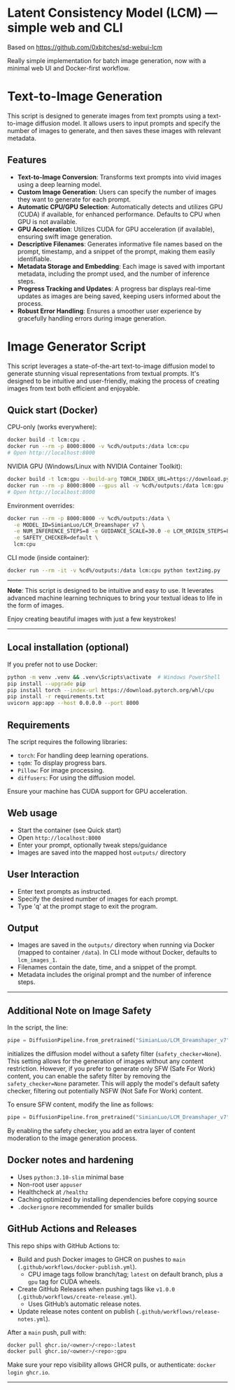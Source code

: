 # Latent Consistency Model (LCM) — simple web and CLI

Based on https://github.com/0xbitches/sd-webui-lcm

Really simple implementation for batch image generation, now with a minimal web UI and Docker-first workflow.

# Text-to-Image Generation

This script is designed to generate images from text prompts using a text-to-image diffusion model. It allows users to input prompts and specify the number of images to generate, and then saves these images with relevant metadata.

## Features

- **Text-to-Image Conversion**: Transforms text prompts into vivid images using a deep learning model.
- **Custom Image Generation**: Users can specify the number of images they want to generate for each prompt.
- **Automatic CPU/GPU Selection**: Automatically detects and utilizes GPU (CUDA) if available, for enhanced performance. Defaults to CPU when GPU is not available.
- **GPU Acceleration**: Utilizes CUDA for GPU acceleration (if available), ensuring swift image generation.
- **Descriptive Filenames**: Generates informative file names based on the prompt, timestamp, and a snippet of the prompt, making them easily identifiable.
- **Metadata Storage and Embedding**: Each image is saved with important metadata, including the prompt used, and the number of inference steps.
- **Progress Tracking and Updates**: A progress bar displays real-time updates as images are being saved, keeping users informed about the process.
- **Robust Error Handling**: Ensures a smoother user experience by gracefully handling errors during image generation.


# Image Generator Script

This script leverages a state-of-the-art text-to-image diffusion model to generate stunning visual representations from textual prompts. It's designed to be intuitive and user-friendly, making the process of creating images from text both efficient and enjoyable.



## Quick start (Docker)

CPU-only (works everywhere):

```bash
docker build -t lcm:cpu .
docker run --rm -p 8000:8000 -v %cd%/outputs:/data lcm:cpu
# Open http://localhost:8000
```

NVIDIA GPU (Windows/Linux with NVIDIA Container Toolkit):

```bash
docker build -t lcm:gpu --build-arg TORCH_INDEX_URL=https://download.pytorch.org/whl/cu121 .
docker run --rm -p 8000:8000 --gpus all -v %cd%/outputs:/data lcm:gpu
# Open http://localhost:8000
```

Environment overrides:

```bash
docker run --rm -p 8000:8000 -v %cd%/outputs:/data \
  -e MODEL_ID=SimianLuo/LCM_Dreamshaper_v7 \
  -e NUM_INFERENCE_STEPS=8 -e GUIDANCE_SCALE=30.0 -e LCM_ORIGIN_STEPS=8 \
  -e SAFETY_CHECKER=default \
  lcm:cpu
```

CLI mode (inside container):

```bash
docker run --rm -it -v %cd%/outputs:/data lcm:cpu python text2img.py
```

---

**Note**: This script is designed to be intuitive and easy to use. It leverates advanced machine learning techniques to bring your textual ideas to life in the form of images.

Enjoy creating beautiful images with just a few keystrokes!

---

## Local installation (optional)

If you prefer not to use Docker:

```bash
python -m venv .venv && .venv\Scripts\activate  # Windows PowerShell
pip install --upgrade pip
pip install torch --index-url https://download.pytorch.org/whl/cpu
pip install -r requirements.txt
uvicorn app:app --host 0.0.0.0 --port 8000
```

## Requirements

The script requires the following libraries:
- `torch`: For handling deep learning operations.
- `tqdm`: To display progress bars.
- `Pillow`: For image processing.
- `diffusers`: For using the diffusion model.

Ensure your machine has CUDA support for GPU acceleration.

## Web usage

- Start the container (see Quick start)
- Open `http://localhost:8000`
- Enter your prompt, optionally tweak steps/guidance
- Images are saved into the mapped host `outputs/` directory

## User Interaction

- Enter text prompts as instructed.
- Specify the desired number of images for each prompt.
- Type 'q' at the prompt stage to exit the program.

## Output

- Images are saved in the `outputs/` directory when running via Docker (mapped to container `/data`). In CLI mode without Docker, defaults to `lcm_images_1`.
- Filenames contain the date, time, and a snippet of the prompt.
- Metadata includes the original prompt and the number of inference steps.

---

## Additional Note on Image Safety

In the script, the line:

```python
pipe = DiffusionPipeline.from_pretrained("SimianLuo/LCM_Dreamshaper_v7", custom_pipeline="latent_consistency_txt2img", custom_revision="main", revision="fb9c5d", safety_checker=None)
```


initializes the diffusion model without a safety filter (`safety_checker=None`). This setting allows for the generation of images without any content restriction. However, if you prefer to generate only SFW (Safe For Work) content, you can enable the safety filter by removing the `safety_checker=None` parameter. This will apply the model's default safety checker, filtering out potentially NSFW (Not Safe For Work) content.

To ensure SFW content, modify the line as follows:

```python
pipe = DiffusionPipeline.from_pretrained("SimianLuo/LCM_Dreamshaper_v7", custom_pipeline="latent_consistency_txt2img", custom_revision="main", revision="fb9c5d")
```

By enabling the safety checker, you add an extra layer of content moderation to the image generation process.

## Docker notes and hardening

- Uses `python:3.10-slim` minimal base
- Non-root user `appuser`
- Healthcheck at `/healthz`
- Caching optimized by installing dependencies before copying source
- `.dockerignore` recommended for smaller builds

## GitHub Actions and Releases

This repo ships with GitHub Actions to:

- Build and push Docker images to GHCR on pushes to `main` (`.github/workflows/docker-publish.yml`).
  - CPU image tags follow branch/tag; `latest` on default branch, plus a `gpu` tag for CUDA wheels.
- Create GitHub Releases when pushing tags like `v1.0.0` (`.github/workflows/create-release.yml`).
  - Uses GitHub’s automatic release notes.
- Update release notes content on publish (`.github/workflows/release-notes.yml`).

After a `main` push, pull with:

```bash
docker pull ghcr.io/<owner>/<repo>:latest
docker pull ghcr.io/<owner>/<repo>:gpu
```

Make sure your repo visibility allows GHCR pulls, or authenticate: `docker login ghcr.io`.

---
